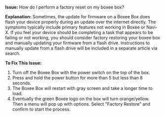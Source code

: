 **Issue:** How do I perform a factory reset on my boxee box?

**Explanation:**
Sometimes, the update for firmware on a Boxee Box does flash your device properly during an update over the internet directly. The symptoms typically include primary features not working in Boxee or Navi-X. If you feel your device should be completing a task that appears to be failing or not working, you should consider factory restoring your boxee box and manually updating your firmware from a flash drive. Instructions to manually update from a flash drive will be included in a separate article via search.

**To Fix This Issue:**
1. Turn off the Boxee Box with the power switch on the top of the box.
2. Press and hold the power button for more than 5 but less than 8 seconds.
3. The Boxee Box will restart with gray screen and take a longer time to load.
4. Eventually the green Boxee logo on the box will turn orange/yellow.
Then a menu will pop up with options. Select "Factory Restore" and confirm to start the process.